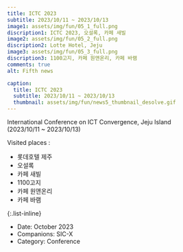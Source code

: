```yaml
---
title: ICTC 2023
subtitle: 2023/10/11 ~ 2023/10/13
image1: assets/img/fun/05_1_full.png
discription1: ICTC 2023, 오설록, 카페 새빌
image2: assets/img/fun/05_2_full.png
discription2: Lotte Hotel, Jeju
image3: assets/img/fun/05_3_full.png
discription3: 1100고지, 카페 원앤온리, 카페 바램
comments: true
alt: Fifth news

caption:
  title: ICTC 2023
  subtitle: 2023/10/11 ~ 2023/10/13
  thumbnail: assets/img/fun/news5_thumbnail_desolve.gif
---
```

International Conference on ICT Convergence, Jeju Island <br> (2023/10/11 ~ 2023/10/13) <br>

Visited places : <br>
- 롯데호텔 제주
- 오설록
- 카페 새빌
- 1100고지
- 카페 원앤온리
- 카페 바램


{:.list-inline}
- Date: October 2023
- Companions: SIC-X
- Category: Conference

